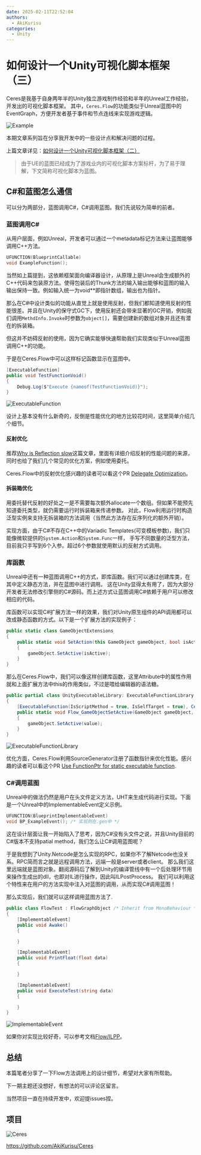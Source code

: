 ```yaml
---
date: 2025-02-11T22:52:04
authors:
  - AkiKurisu
categories:
  - Unity
---
```


# 如何设计一个Unity可视化脚本框架（三）

<!-- more -->

Ceres是我基于自身两年半的Unity独立游戏制作经验和半年的Unreal工作经验，开发出的可视化脚本框架。
其中，`Ceres.Flow`的功能类似于Unreal蓝图中的EventGraph，方便开发者基于事件和节点连线来实现游戏逻辑。

![Example](../../../assets/images/2025-01-27/ceres_flow.png)

本期文章系列旨在分享我开发中的一些设计点和解决问题的过程。

上篇文章详见：[如何设计一个Unity可视化脚本框架（二）](./design-a-visual-scripting-framework-2.md)

>由于UE的蓝图已经成为了游戏业内的可视化脚本方案标杆，为了易于理解，下文简称可视化脚本为蓝图。

## C#和蓝图怎么通信

可以分为两部分，蓝图调用C#，C#调用蓝图。我们先说较为简单的前者。

### 蓝图调用C# 

从用户层面，例如Unreal，开发者可以通过一个metadata标记方法来让蓝图能够调用C++方法。

```cpp
UFUNCTION(BlueprintCallable)
void ExampleFunction();
```

当然如上篇提到，这依赖框架面向编译器设计，从原理上是Unreal会生成额外的C++代码来包装原方法。使得包装后的Thunk方法的输入输出能够和蓝图的输入输出保持一致。例如输入统一为void**即指针数组，输出也为指针。

那么在C#中设计类似的功能从直觉上就是使用反射，但我们都知道使用反射的性能很差。并且在Unity的保守式GC下，使用反射还会带来显著的GC开销，例如我们调用`MethdInfo.Invoke`时参数为`object[]`，需要创建新的数组对象并且还有潜在的拆装箱。

但这并不妨碍反射的使用，因为它确实能够快速帮助我们实现类似于Unreal蓝图调用C++的功能。

于是在Ceres.Flow中可以这样标记函数显示在蓝图中。

```C#
[ExecutableFunction]
public void TestFunctionVoid()
{
    Debug.Log($"Execute {nameof(TestFunctionVoid)}");
}
```
![ExecutableFunction](../../../assets/images/2025-01-27/flow_executable_function.png)

设计上基本没有什么新奇的，反倒是性能优化的地方比较花时间，这里简单介绍几个细节。

#### 反射优化

推荐[Why is Reflection slow](https://mattwarren.org/2016/12/14/Why-is-Reflection-slow)这篇文章，里面有详细介绍反射的性能问题的来源，
同时也给了我们几个常见的优化方案，例如使用委托。

Ceres.Flow中的反射优化感兴趣的读者可以看这个PR [Delegate Optimization](https://github.com/AkiKurisu/Ceres/pull/2)。

#### 拆装箱优化

用委托替代反射的好处之一是不需要每次额外allocate一个数组。但如果不能预先知道委托类型，就仍需要运行时拆装箱来传递参数。
对此，Flow利用运行时构造泛型实例来支持无拆装箱的方法调用（当然此方法存在反序列化的额外开销）。

实现方面，由于C#不存在C++中的Variadic Templates(可变模板参数)，我们只能像微软提供的`System.Action`和`System.Func`一样，
手写不同数量的泛型方法，目前我只手写到6个入参。超过6个参数就使用默认的反射方式调用。


### 库函数

Unreal中还有一种蓝图调用C++的方式，即库函数。我们可以通过创建库类，在其中定义静态方法，并在蓝图中进行调用。
这在Unity显得太有用了，因为大部分开发者无法修改引擎侧的C#源码。而上述方式让蓝图调用C#依赖于用户可以修改相应的代码。

库函数可以实现C#扩展方法一样的效果，我们对Unity原生组件的API调用都可以改成静态函数的方式。以下是一个扩展方法的实现例子：
```C#
public static class GameObjectExtensions
{
    public static void SetAction(this GameObject gameObject, bool isActive)
    {
        gameObject.SetActive(isActive);
    }
}
```

那么在Ceres.Flow中，我们可以像这样创建库函数，这里Attribute中的属性作用就和上面扩展方法中this的作用类似，不过是喂给编辑器的语法糖。

```C#
public partial class UnityExecutableLibrary: ExecutableFunctionLibrary
{
    [ExecutableFunction(IsScriptMethod = true, IsSelfTarget = true), CeresLabel("SetActive")]
    public static void Flow_GameObjectSetActive(GameObject gameObject, bool value)
    {
        gameObject.SetActive(value);
    }
}
```

![ExecutableFunctionLibrary](../../../assets/images/2025-01-27/flow_executable_function_library.png)


优化方面，Ceres.Flow利用SourceGenerator注册了函数指针来优化性能。感兴趣的读者可以看这个PR [Use FunctionPtr for static executable function](https://github.com/AkiKurisu/Ceres/pull/13).

### C#调用蓝图

Unreal中的做法仍然是用户在头文件定义方法，UHT来生成代码进行实现。下面是一个Unreal中的ImplementableEvent定义示例。

```C++
UFUNCTION(BlueprintImplementableEvent)
void BP_ExampleEvent(); /* 实现则在.gen中 */
```

这在设计层面让我一开始陷入了思考，因为C#没有头文件之说，并且Unity目前的C#版本不支持patial method，我们怎么让C#调用蓝图呢？

于是我想到了Unity.Netcode是怎么实现的RPC，如果你不了解Netcode也没关系。RPC简而言之就是远程调用方法，远端一般是server或者client。
那么我们这里远端就是蓝图对象。翻阅源码后了解到Unity的编译管线中有一个后处理环节用来操作生成出的dll，也即对IL进行操作，因此叫ILPostProcess。
我们可以利用这个特性来在用户的方法实现中注入对蓝图的调用，从而实现C#调用蓝图！

那么实现后，我们就可以这样调用蓝图方法了.

```C#
public class FlowTest : FlowGraphObject /* Inherit from MonoBehaviour */
{
    [ImplementableEvent]
    public void Awake()
    {

    }

    [ImplementableEvent]
    public void PrintFloat(float data)
    {

    }

    [ImplementableEvent]
    public void ExecuteTest(string data)
    {

    }
}
```

![ImplementableEvent](../../../assets/images/2025-01-27/flow_implementable_event.png)

如果你对实现比较好奇，可以参考文档[Flow/ILPP](https://github.com/AkiKurisu/Ceres/blob/main/Docs/flow_startup.md#ilpp)。


## 总结

本篇笔者分享了一下Flow方法调用上的设计细节，希望对大家有所帮助。

下一期主题还没想好，有想法的可以评论区留言。

当然项目一直在持续开发中，欢迎提issues捏。

## 项目
![Ceres](../../../assets/images/2025-01-27/ceres_banner.png)

https://github.com/AkiKurisu/Ceres